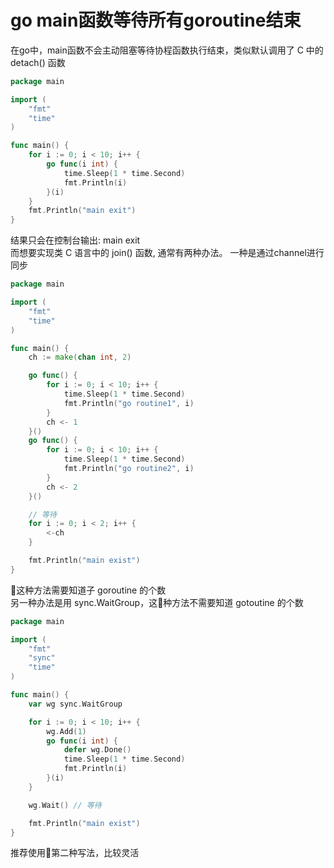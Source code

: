 # go main函数等待所有goroutine结束

在go中，main函数不会主动阻塞等待协程函数执行结束，类似默认调用了 C 中的 detach() 函数
```go
package main

import (
	"fmt"
	"time"
)

func main() {
	for i := 0; i < 10; i++ {
		go func(i int) {
			time.Sleep(1 * time.Second)
			fmt.Println(i)
		}(i)
	}
	fmt.Println("main exit")
}
```
结果只会在控制台输出: main exit  
而想要实现类 C 语言中的 join() 函数, 通常有两种办法。
一种是通过channel进行同步
```go
package main

import (
	"fmt"
	"time"
)

func main() {
	ch := make(chan int, 2)

	go func() {
		for i := 0; i < 10; i++ {
			time.Sleep(1 * time.Second)
			fmt.Println("go routine1", i)
		}
		ch <- 1
	}()
	go func() {
		for i := 0; i < 10; i++ {
			time.Sleep(1 * time.Second)
			fmt.Println("go routine2", i)
		}
		ch <- 2
	}()

	// 等待
	for i := 0; i < 2; i++ {
		<-ch
	}

	fmt.Println("main exist")
}
```
这种方法需要知道子 goroutine 的个数  
另一种办法是用 sync.WaitGroup，这种方法不需要知道 gotoutine 的个数
```go
package main

import (
	"fmt"
	"sync"
	"time"
)

func main() {
	var wg sync.WaitGroup

	for i := 0; i < 10; i++ {
		wg.Add(1)
		go func(i int) {
			defer wg.Done()
			time.Sleep(1 * time.Second)
			fmt.Println(i)
		}(i)
	}

	wg.Wait() // 等待

	fmt.Println("main exist")
}

```
推荐使用第二种写法，比较灵活
